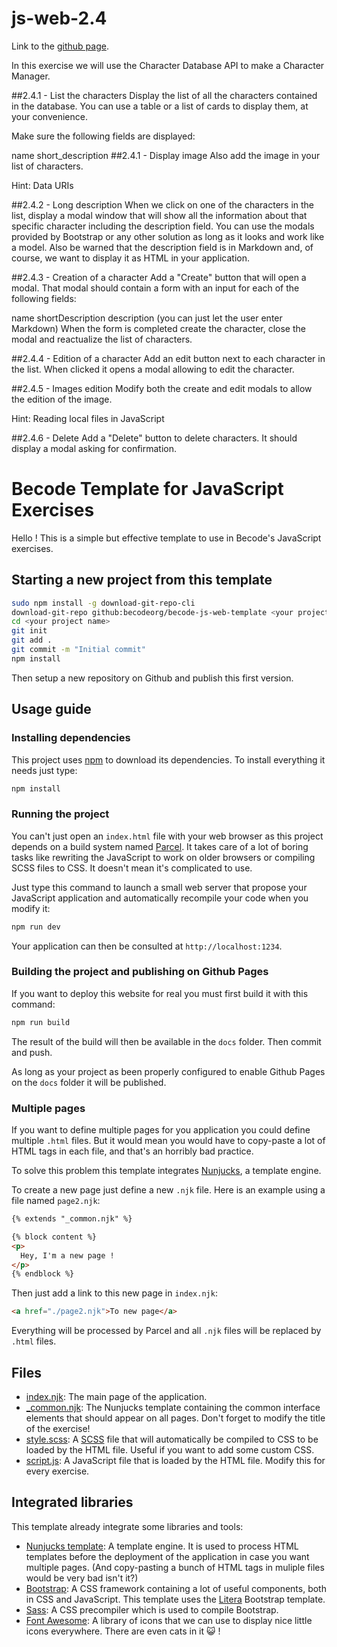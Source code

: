 # js-web-2.4
Link to the [github page](https://matthieujasselette.github.io/js-web-2.4/).

In this exercise we will use the Character Database API to make a Character Manager.

##2.4.1 - List the characters
Display the list of all the characters contained in the database. You can use a table or a list of cards to display them, at your convenience.

Make sure the following fields are displayed:

name
short_description
##2.4.1 - Display image
Also add the image in your list of characters.

Hint: Data URIs

##2.4.2 - Long description
When we click on one of the characters in the list, display a modal window that will show all the information about that specific character including the description field. You can use the modals provided by Bootstrap or any other solution as long as it looks and work like a model. Also be warned that the description field is in Markdown and, of course, we want to display it as HTML in your application.

##2.4.3 - Creation of a character
Add a "Create" button that will open a modal. That modal should contain a form with an input for each of the following fields:

name
shortDescription
description (you can just let the user enter Markdown)
When the form is completed create the character, close the modal and reactualize the list of characters.

##2.4.4 - Edition of a character
Add an edit button next to each character in the list. When clicked it opens a modal allowing to edit the character.

##2.4.5 - Images edition
Modify both the create and edit modals to allow the edition of the image.

Hint: Reading local files in JavaScript

##2.4.6 - Delete
Add a "Delete" button to delete characters. It should display a modal asking for confirmation.

# Becode Template for JavaScript Exercises

Hello ! This is a simple but effective template to use in Becode's JavaScript exercises.

## Starting a new project from this template

```bash
sudo npm install -g download-git-repo-cli
download-git-repo github:becodeorg/becode-js-web-template <your project name>
cd <your project name>
git init
git add .
git commit -m "Initial commit"
npm install
```

Then setup a new repository on Github and publish this first version.

## Usage guide

### Installing dependencies

This project uses [npm](https://www.npmjs.com/) to download its dependencies. To install everything it needs just type:

```bash
npm install
```

### Running the project

You can't just open an `index.html` file with your web browser as this project depends on a build system named [Parcel](https://parceljs.org/). It takes care of a lot of boring tasks like rewriting the JavaScript to work on older browsers or compiling SCSS files to CSS. It doesn't mean it's complicated to use.

Just type this command to launch a small web server that propose your JavaScript application and automatically recompile your code when you modify it:

```bash
npm run dev
```

Your application can then be consulted at `http://localhost:1234`.

### Building the project and publishing on Github Pages

If you want to deploy this website for real you must first build it with this command:

```bash
npm run build
```

The result of the build will then be available in the `docs` folder. Then commit and push.

As long as your project as been properly configured to enable Github Pages on the `docs` folder it will be published.

### Multiple pages

If you want to define multiple pages for you application you could define multiple `.html` files. But it would mean you would have to copy-paste a lot of HTML tags in each file, and that's an horribly bad practice.

To solve this problem this template integrates [Nunjucks](https://mozilla.github.io/nunjucks/), a template engine.

To create a new page just define a new `.njk` file. Here is an example using a file named `page2.njk`:

```html
{% extends "_common.njk" %}

{% block content %}
<p>
  Hey, I'm a new page !
</p>
{% endblock %}
```

Then just add a link to this new page in `index.njk`:

```html
<a href="./page2.njk">To new page</a>
```

Everything will be processed by Parcel and all `.njk` files will be replaced by `.html` files.

## Files

* [index.njk](./index.njk): The main page of the application.
* [_common.njk](./_common.njk): The Nunjucks template containing the common interface elements that should appear on all pages. Don't forget to modify the title of the exercise!
* [style.scss](./style.scss): A [SCSS](https://sass-lang.com/) file that will automatically be compiled to CSS to be loaded by the HTML file. Useful if you want to add some custom CSS.
* [script.js](./script.js): A JavaScript file that is loaded by the HTML file. Modify this for every exercise.

## Integrated libraries

This template already integrate some libraries and tools:

* [Nunjucks template](https://mozilla.github.io/nunjucks/): A template engine. It is used to process HTML templates before the deployment of the application in case you want multiple pages. (And copy-pasting a bunch of HTML tags in muliple files would be very bad isn't it?)
* [Bootstrap](https://getbootstrap.com/): A CSS framework containing a lot of useful components, both in CSS and JavaScript. This template uses the [Litera](https://bootswatch.com/litera/) Bootstrap template.
* [Sass](https://sass-lang.com/): A CSS precompiler which is used to compile Bootstrap.
* [Font Awesome](https://fontawesome.com/): A library of icons that we can use to display nice little icons everywhere. There are even cats in it :smiley_cat: !
